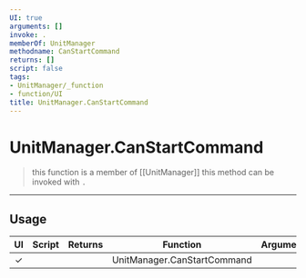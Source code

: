 ```yaml
---
UI: true
arguments: []
invoke: .
memberOf: UnitManager
methodname: CanStartCommand
returns: []
script: false
tags:
- UnitManager/_function
- function/UI
title: UnitManager.CanStartCommand
---
```

# UnitManager.CanStartCommand
> this function is a member of [[UnitManager]]
> this method can be invoked with `.`
-----
## Usage
|  UI | Script | Returns | Function | Arguments |
|:---:|:------:|-------:|:--------:|:---------|
|✓| ||UnitManager.CanStartCommand||
